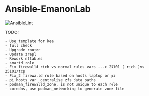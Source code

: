 # Ansible-EmanonLab
![AnsibleLint](https://github.com/EmanonUser/Ansible-EmanonLab/actions/workflows/ansible-lint.yml/badge.svg)

TODO:
 
    - Use template for kea
    - full check
    - Upgrade router
    - Update zrepl
    - Rework nftables
    - smartd role
    - Fix firewalld rich vs normal rules vars ---> 25101 ( rich )vs 25101/tcp
    - Fix_2 firewalld rule based on hosts laptop or pi
    - pi hosts var, centralise zfs data paths
    - podman_firewalld_zone, is not unique to each role
    - coredns, use podman_networking to generate zone file